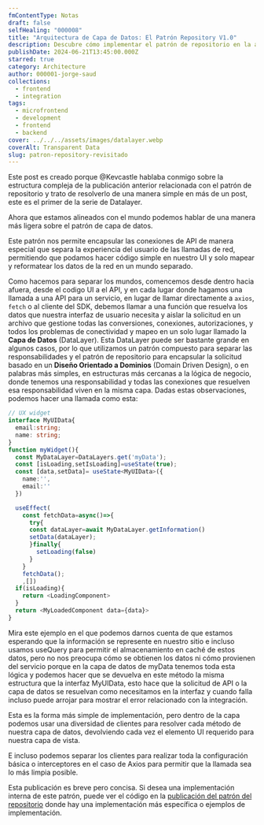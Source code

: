 ```yaml
---
fmContentType: Notas
draft: false
selfHealing: "000008"
title: "Arquitectura de Capa de Datos: El Patrón Repository V1.0"
description: Descubre cómo implementar el patrón de repositorio en la arquitectura de capa de datos para simplificar tus conexiones API y mejorar tu UI.
publishDate: 2024-06-21T13:45:00.000Z
starred: true
category: Architecture
author: 000001-jorge-saud
collections:
  - frontend
  - integration
tags:
  - microfrontend
  - development
  - frontend
  - backend
cover: ../../../assets/images/datalayer.webp
coverAlt: Transparent Data
slug: patron-repository-revisitado
---
```


Este post es creado porque @Kevcastle hablaba conmigo sobre la estructura compleja de la publicación anterior relacionada con el patrón de repositorio y trato de resolverlo de una manera simple en más de un post, este es el primer de la serie de Datalayer.

Ahora que estamos alineados con el mundo podemos hablar de una manera más ligera sobre el patrón de capa de datos.

Este patrón nos permite encapsular las conexiones de API de manera especial que separa la experiencia del usuario de las llamadas de red, permitiendo que podamos hacer código simple en nuestro UI y solo mapear y reformatear los datos de la red en un mundo separado.

Como hacemos para separar los mundos, comencemos desde dentro hacia afuera, desde el codigo UI a el API, y en cada lugar donde hagamos una llamada a una API para un servicio, en lugar de llamar directamente a `axios`, `fetch` o al cliente del SDK, debemos llamar a una función que resuelva los datos que nuestra interfaz de usuario necesita y aislar la solicitud en un archivo que gestione todas las conversiones, conexiones, autorizaciones, y todos los problemas de conectividad y mapeo en un solo lugar llamado la **Capa de Datos** (DataLayer). Esta DataLayer puede ser bastante grande en algunos casos, por lo que utilizamos un patrón compuesto para separar las responsabilidades y el patrón de repositorio para encapsular la solicitud basado en un **Diseño Orientado a Dominios** (Domain Driven Design), o en palabras más simples, en estructuras más cercanas a la lógica de negocio, donde tenemos una responsabilidad y todas las conexiones que resuelven esa responsabilidad viven en la misma capa. Dadas estas observaciones, podemos hacer una llamada como esta:

```ts
// UX widget
interface MyUIData{
  email:string;
  name: string;
}
function myWidget(){
  const MyDataLayer=DataLayers.get('myData');
  const [isLoading,setIsLoading]=useState(true);
  const [data,setData]= useState<MyUIData>({
    name:'',
    email:''
  })

  useEffect(
    const fetchData=async()=>{
      try{
      const dataLayer=await MyDataLayer.getInformation()
      setData(dataLayer);
      }finally{
        setLoading(false)
      }
    }
    fetchData();
    ,[])
  if(isLoading){
    return <LoadingComponent>
  }
  return <MyLoadedComponent data={data}>
}
```

Mira este ejemplo en el que podemos darnos cuenta de que estamos esperando que la información se represente en nuestro sitio e incluso usamos useQuery para permitir el almacenamiento en caché de estos datos, pero no nos preocupa cómo se obtienen los datos ni cómo provienen del servicio porque en la capa de datos de myData tenemos toda esta lógica y podemos hacer que se devuelva en este método la misma estructura que la interfaz MyUIData, esto hace que la solicitud de API o la capa de datos se resuelvan como necesitamos en la interfaz y cuando falla incluso puede arrojar para mostrar el error relacionado con la integración.

Esta es la forma más simple de implementación, pero dentro de la capa podemos usar una diversidad de clientes para resolver cada método de nuestra capa de datos, devolviendo cada vez el elemento UI requerido para nuestra capa de vista.

E incluso podemos separar los clientes para realizar toda la configuración básica o interceptores en el caso de Axios para permitir que la llamada sea lo más limpia posible.

Esta publicación es breve pero concisa. Si desea una implementación interna de este patrón, puede ver el código en la [publicación del patrón del repositorio](/notebook/repository-pattern) donde hay una implementación más específica o ejemplos de implementación.
